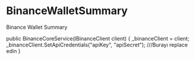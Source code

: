 # BinanceWalletSummary
Binance Wallet Summary


  public BinanceCoreService(IBinanceClient client)
        {
            _binanceClient = client;
            _binanceClient.SetApiCredentials("apiKey", "apiSecret");    ///Burayı replace edin
        }
